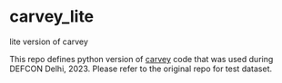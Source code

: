 # carvey_lite
lite version of carvey

This repo defines python version of [carvey](https://github.com/gaurav-gogia/carvey) code that was used during DEFCON Delhi, 2023. Please refer to the original repo for test dataset. 
